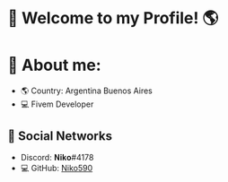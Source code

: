 #                               👋    Welcome to my Profile! 🌎
#                🔎 About me:


- 🌎 Country: Argentina Buenos Aires
- 💻 Fivem Developer


## 📀 Social Networks

- Discord: 𝐍𝐢𝐤𝐨#4178
- 💻 GitHub: [Niko590](https://github.com/Niko590)


